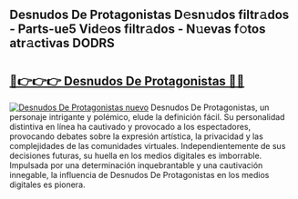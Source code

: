## Desnudos De Protagonistas D𝚎sn𝚞dos filtr𝚊dos - Parts-ue5 Vid𝚎os filtr𝚊dos - N𝚞evas f𝚘tos atr𝚊ctivas DODRS

# <h2><a href="http://mbbvw0u.tromn.icu/?c=Desnudos+De+Protagonistas">🔗👉👉👉 Desnudos De Protagonistas 🔗🔗</a></h2>

[![Desnudos De Protagonistas nuevo](https://i.imgur.com/pEAQMta.gif)](http://mbbvw0u.tromn.icu/?c=Desnudos+De+Protagonistas)
Desnudos De Protagonistas, un personaje intrigante y polémico, elude la definición fácil. Su personalidad distintiva en línea ha cautivado y provocado a los espectadores, provocando debates sobre la expresión artística, la privacidad y las complejidades de las comunidades virtuales. Independientemente de sus decisiones futuras, su huella en los medios digitales es imborrable. Impulsada por una determinación inquebrantable y una cautivación innegable, la influencia de Desnudos De Protagonistas en los medios digitales es pionera.

